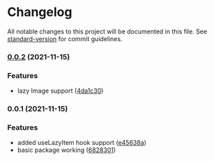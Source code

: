 # Changelog

All notable changes to this project will be documented in this file. See
[standard-version](https://github.com/conventional-changelog/standard-version)
for commit guidelines.

### [0.0.2](https://github.com/imshubhamsingh/react-lazy-io/compare/v0.0.1...v0.0.2) (2021-11-15)

### Features

- lazy Image support
  ([4da1c30](https://github.com/imshubhamsingh/react-lazy-io/commit/4da1c30894cd30b7cef50d1080a0a75b7ad8a065))

### 0.0.1 (2021-11-15)

### Features

- added useLazyItem hook support
  ([e45638a](https://github.com/imshubhamsingh/react-lazy-io/commit/e45638a32ebb61ac39c879e06e3c23edd7ae1077))
- basic package working
  ([6828301](https://github.com/imshubhamsingh/react-lazy-io/commit/68283012c9ea34d62e46a5ce610cf7d7c51ca2f1))
